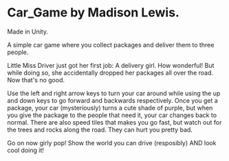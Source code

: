 # Car_Game by Madison Lewis. 
Made in Unity.

A simple car game where you collect packages and deliver them to three people.

Little Miss Driver just got her first job: A delivery girl. How wonderful! But while doing so, she accidentally dropped her packages all over the road. Now that's no good.

Use the left and right arrow keys to turn your car around while using the up and down keys to go forward and backwards respectively. Once you get a package, your car
(mysteriously) turns a cute shade of purple, but when you give the package to the people that need it, your car changes back to normal. There are also speed tiles that 
makes you go fast, but watch out for the trees and rocks along the road. They can hurt you pretty bad.

Go on now girly pop! Show the world you can drive (resposibly) AND look cool doing it!

